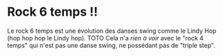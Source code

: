 # Rock 6 temps !!

Le rock 6 temps est une évolution des danses swing comme le Lindy Hop (hop hop hop le Lindy hop).
TOTO
Cela n'a _rien à voir_ avec le "rock 4 temps" qui n'est pas une danse swing, ne possédant pas de "triple step".
